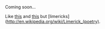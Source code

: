 Coming soon...

Like [this](http://pentametron.com/) and [this](http://bit.ly/11q0H8S) but
[limericks](http://en.wikipedia.org/wiki/Limerick_(poetry).
